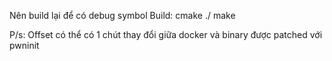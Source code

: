 Nên build lại để có debug symbol
Build:
cmake ./
make

P/s: Offset có thể có 1 chút thay đổi giữa docker và binary được patched với pwninit